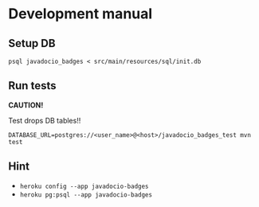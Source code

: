 Development manual
==

Setup DB
--

```
psql javadocio_badges < src/main/resources/sql/init.db
```

Run tests
--

__CAUTION!__

Test drops DB tables!!

```
DATABASE_URL=postgres://<user_name>@<host>/javadocio_badges_test mvn test
```

Hint
--

- `heroku config --app javadocio-badges`
- `heroku pg:psql --app javadocio-badges`

